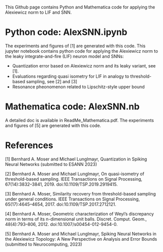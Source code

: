 This Github page contains Python and Mathematica code for applying the Alexiewicz norm to LIF and SNN.

# Python code: AlexSNN.ipynb
The experiments and figures of [1] are generated with this code. 
This jupyter notebook contains python code for applying the Alexiewicz norm to the leaky integrate-and-fire (LIF) neuron model and SNNs:
* Quantization error based on Alexiewicz norm and its leaky variant, see [1].
* Evaluations regarding quasi isometry for LIF in analogy to threshold-based sampling, see [2] and [3]
* Resonance pheonomenon related to Lipschitz-style upper bound

# Mathematica code: AlexSNN.nb
A detailed doc is available in ReadMe_Mathematica.pdf. The experiments and figures of [5] are generated with this code.

# References
[1] Bernhard A. Moser and Michael Lunglmayr, Quantization in Spiking Neural Networks (submitted to ESANN 2023)

[2] Bernhard A. Moser and Michael Lunglmayr, On quasi-isometry of threshold-based sampling. IEEE Transactions on Signal Processing, 67(14):3832–3841, 2019. doi:10.1109/TSP.2019.2919415. 

[3] Bernhard A. Moser, Similarity recovery from threshold-based sampling under general conditions. IEEE Transactions on Signal Processing, 65(17):4645–4654, 2017. doi:10.1109/TSP.2017.2712121.

[4] Bernhard A. Moser, Geometric characterization of Weyl’s discrepancy norm in terms of its n-dimensional unit balls. Discret. Comput. Geom., 48(4):793–806, 2012. doi:10.1007/s00454-012-9454-0. 

[5] Bernhard A. Moser and Michael Lunglmayr, Spiking Neural Networks in the Alexiewicz Topology: A New Perspective on Analysis and Error Bounds (submitted to Neurocomputing, 2023)
